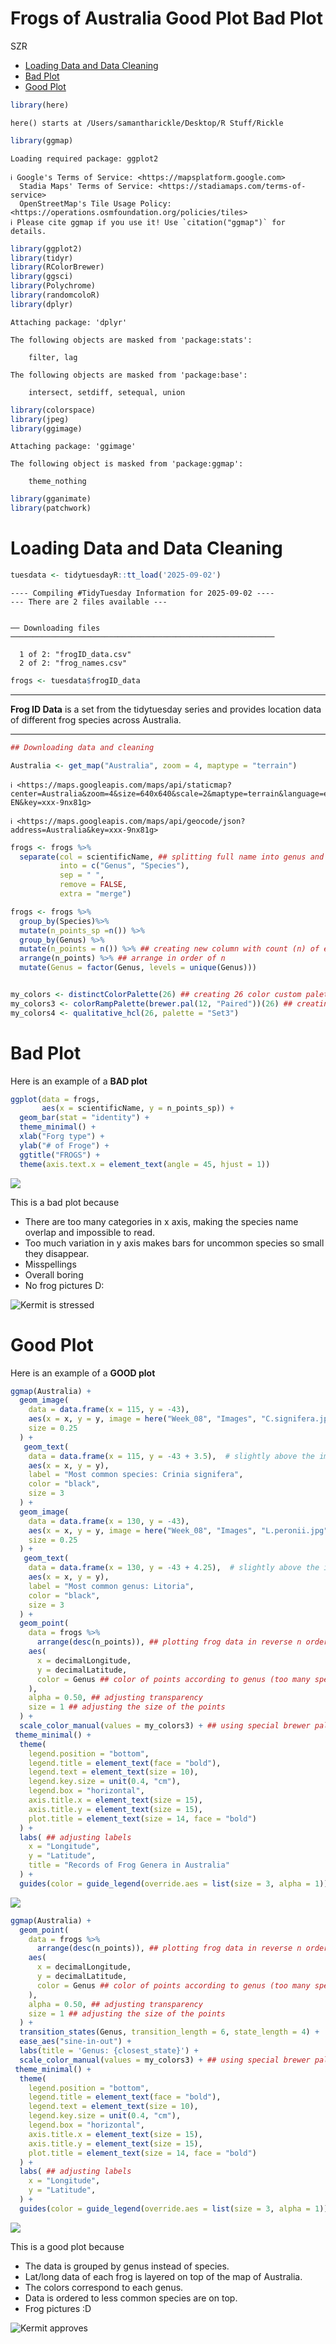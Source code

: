 # Frogs of Australia Good Plot Bad Plot
SZR

- [Loading Data and Data Cleaning](#loading-data-and-data-cleaning)
- [Bad Plot](#bad-plot)
- [Good Plot](#good-plot)

``` r
library(here)
```

    here() starts at /Users/samantharickle/Desktop/R Stuff/Rickle

``` r
library(ggmap)
```

    Loading required package: ggplot2

    ℹ Google's Terms of Service: <https://mapsplatform.google.com>
      Stadia Maps' Terms of Service: <https://stadiamaps.com/terms-of-service>
      OpenStreetMap's Tile Usage Policy: <https://operations.osmfoundation.org/policies/tiles>
    ℹ Please cite ggmap if you use it! Use `citation("ggmap")` for details.

``` r
library(ggplot2)
library(tidyr)
library(RColorBrewer)
library(ggsci)
library(Polychrome)
library(randomcoloR)
library(dplyr)
```


    Attaching package: 'dplyr'

    The following objects are masked from 'package:stats':

        filter, lag

    The following objects are masked from 'package:base':

        intersect, setdiff, setequal, union

``` r
library(colorspace)
library(jpeg)
library(ggimage)
```


    Attaching package: 'ggimage'

    The following object is masked from 'package:ggmap':

        theme_nothing

``` r
library(gganimate)
library(patchwork)
```

# Loading Data and Data Cleaning

``` r
tuesdata <- tidytuesdayR::tt_load('2025-09-02')
```

    ---- Compiling #TidyTuesday Information for 2025-09-02 ----
    --- There are 2 files available ---


    ── Downloading files ───────────────────────────────────────────────────────────

      1 of 2: "frogID_data.csv"
      2 of 2: "frog_names.csv"

``` r
frogs <- tuesdata$frogID_data
```

------------------------------------------------------------------------

**Frog ID Data** is a set from the tidytuesday series and provides
location data of different frog species across Australia.

------------------------------------------------------------------------

``` r
## Downloading data and cleaning

Australia <- get_map("Australia", zoom = 4, maptype = "terrain")
```

    ℹ <https://maps.googleapis.com/maps/api/staticmap?center=Australia&zoom=4&size=640x640&scale=2&maptype=terrain&language=en-EN&key=xxx-9nx81g>

    ℹ <https://maps.googleapis.com/maps/api/geocode/json?address=Australia&key=xxx-9nx81g>

``` r
frogs <- frogs %>%
  separate(col = scientificName, ## splitting full name into genus and species
           into = c("Genus", "Species"),
           sep = " ",
           remove = FALSE,
           extra = "merge")

frogs <- frogs %>%
  group_by(Species)%>%
  mutate(n_points_sp =n()) %>%
  group_by(Genus) %>%
  mutate(n_points = n()) %>% ## creating new column with count (n) of each genus
  arrange(n_points) %>% ## arrange in order of n
  mutate(Genus = factor(Genus, levels = unique(Genus)))


my_colors <- distinctColorPalette(26) ## creating 26 color custom palette
my_colors3 <- colorRampPalette(brewer.pal(12, "Paired"))(26) ## creating 26 color custom palette
my_colors4 <- qualitative_hcl(26, palette = "Set3")
```

# Bad Plot

Here is an example of a **BAD plot**

``` r
ggplot(data = frogs,
       aes(x = scientificName, y = n_points_sp)) +
  geom_bar(stat = "identity") +
  theme_minimal() +
  xlab("Forg type") +
  ylab("# of Froge") +
  ggtitle("FROGS") +
  theme(axis.text.x = element_text(angle = 45, hjust = 1))
```

![](Good_Plot_Bad_Plot_files/figure-commonmark/unnamed-chunk-4-1.png)

This is a bad plot because

- There are too many categories in x axis, making the species name
  overlap and impossible to read.  
- Too much variation in y axis makes bars for uncommon species so small
  they disappear.  
- Misspellings  
- Overall boring  
- No frog pictures D:

![Kermit is stressed](https://pbs.twimg.com/media/By5GJbxCUAEO7xl.jpg)

# Good Plot

Here is an example of a **GOOD plot**

``` r
ggmap(Australia) +
  geom_image(
    data = data.frame(x = 115, y = -43),
    aes(x = x, y = y, image = here("Week_08", "Images", "C.signifera.jpeg")),
    size = 0.25
  ) +
   geom_text(
    data = data.frame(x = 115, y = -43 + 3.5),  # slightly above the image
    aes(x = x, y = y),
    label = "Most common species: Crinia signifera",
    color = "black",
    size = 3
  ) +
  geom_image(
    data = data.frame(x = 130, y = -43),
    aes(x = x, y = y, image = here("Week_08", "Images", "L.peronii.jpg")),
    size = 0.25
  ) +
   geom_text(
    data = data.frame(x = 130, y = -43 + 4.25),  # slightly above the image
    aes(x = x, y = y),
    label = "Most common genus: Litoria",
    color = "black",
    size = 3
  ) +
  geom_point(
    data = frogs %>%
      arrange(desc(n_points)), ## plotting frog data in reverse n order (less frequent on top)
    aes(
      x = decimalLongitude,
      y = decimalLatitude,
      color = Genus ## color of points according to genus (too many species)
    ),
    alpha = 0.50, ## adjusting transparency
    size = 1 ## adjusting the size of the points
  ) +
  scale_color_manual(values = my_colors3) + ## using special brewer palette
 theme_minimal() +
  theme(
    legend.position = "bottom",
    legend.title = element_text(face = "bold"),
    legend.text = element_text(size = 10),
    legend.key.size = unit(0.4, "cm"),
    legend.box = "horizontal",
    axis.title.x = element_text(size = 15),
    axis.title.y = element_text(size = 15),
    plot.title = element_text(size = 14, face = "bold")
  ) +
  labs( ## adjusting labels
    x = "Longitude",
    y = "Latitude",
    title = "Records of Frog Genera in Australia"
  ) +
  guides(color = guide_legend(override.aes = list(size = 3, alpha = 1)))
```

![](Good_Plot_Bad_Plot_files/figure-commonmark/unnamed-chunk-5-1.png)

``` r
ggmap(Australia) +
  geom_point(
    data = frogs %>%
      arrange(desc(n_points)), ## plotting frog data in reverse n order (less frequent on top)
    aes(
      x = decimalLongitude,
      y = decimalLatitude,
      color = Genus ## color of points according to genus (too many species)
    ),
    alpha = 0.50, ## adjusting transparency
    size = 1 ## adjusting the size of the points
  ) +
  transition_states(Genus, transition_length = 6, state_length = 4) +
  ease_aes("sine-in-out") +
  labs(title = 'Genus: {closest_state}') +
  scale_color_manual(values = my_colors3) + ## using special brewer palette
 theme_minimal() +
  theme(
    legend.position = "bottom",
    legend.title = element_text(face = "bold"),
    legend.text = element_text(size = 10),
    legend.key.size = unit(0.4, "cm"),
    legend.box = "horizontal",
    axis.title.x = element_text(size = 15),
    axis.title.y = element_text(size = 15),
    plot.title = element_text(size = 14, face = "bold")
  ) +
  labs( ## adjusting labels
    x = "Longitude",
    y = "Latitude",
  ) +
  guides(color = guide_legend(override.aes = list(size = 3, alpha = 1)))
```

![](Good_Plot_Bad_Plot_files/figure-commonmark/unnamed-chunk-6-1.gif)

This is a good plot because

- The data is grouped by genus instead of species.  
- Lat/long data of each frog is layered on top of the map of
  Australia.  
- The colors correspond to each genus.  
- Data is ordered to less common species are on top.  
- Frog pictures :D

![Kermit
approves](https://media.tenor.com/M670xvRNko0AAAAM/kermit-cheering.gif)
